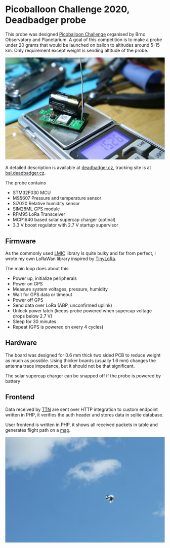 Picoballoon Challenge 2020, Deadbadger probe
============================================

This probe was designed [Picoballoon Challenge](https://www.hvezdarna.cz/?p=8167)
organised by Brno Observatory and Planetarium. A goal of this competition
is to make a probe under 20 grams that would be launched on ballon to altitudes
around 5-15 km. Only requirement except weight is sending altitude of the probe.

![probe](img/probe.jpg)

A detailed description is available at [deadbadger.cz](https://deadbadger.cz/projects/picoballoon-2020),
tracking site is at [bal.deadbadger.cz](bal.deadbadger.cz).

The probe contains
  * STM32F030 MCU
  * MS5607 Pressure and temperature sensor
  * Si7020 Relative humidity sensor
  * SIM28ML GPS module
  * RFM95 LoRa Transceiver
  * MCP1640 based solar supercap charger (optinal)
  * 3.3 V boost regulator with 2.7 V startup supervisor

Firmware
--------
As the commonly used [LMIC](https://github.com/matthijskooijman/arduino-lmic/tree/master/src)
library is quite bulky and far from perfect, I wrote my own LoRaWan library
inspired by [TinyLoRa](https://github.com/adafruit/TinyLoRa).

The main loop does about this:
  * Power up, initialize peripherals
  * Power on GPS
  * Measure system voltages, pressure, humidity
  * Wait for GPS data or timeout
  * Power off GPS
  * Send data over LoRa (ABP, unconfirmed uplink)
  * Unlock power latch (keeps probe powered when supercap voltage drops below 2.7 V)
  * Sleep for 30 minutes
  * Repeat (GPS is powered on every 4 cycles)

Hardware
--------
The board was designed for 0.6 mm thick two sided PCB to reduce weight as
much as possible. Using thicker boards (usually 1.6 mm) changes the antenna
trace impedance, but it should not be that significant.

The solar supercap charger can be snapped off if the probe is powered by battery

Frontend
--------
Data received by [TTN](https://www.thethingsnetwork.org/) are sent over
HTTP integration to custom endpoint written in PHP, it verifies the
auth header and stores data in sqlite database.

User frontend is written in PHP, it shows all received packets in table
and generates flight path on a [map](https://api.mapy.cz).

![balloon](img/balloon.jpg)
